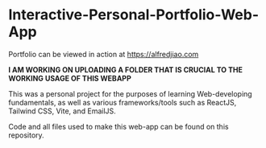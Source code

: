 # Interactive-Personal-Portfolio-Web-App
Portfolio can be viewed in action at https://alfredjiao.com

**I AM WORKING ON UPLOADING A FOLDER THAT IS CRUCIAL TO THE WORKING USAGE OF THIS WEBAPP**

This was a personal project for the purposes of learning Web-developing fundamentals, as well as various frameworks/tools such as ReactJS, Tailwind CSS, Vite, and EmailJS.

Code and all files used to make this web-app can be found on this repository.
